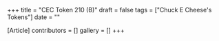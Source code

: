 +++
title = "CEC Token 210 (B)"
draft = false
tags = ["Chuck E Cheese's Tokens"]
date = ""

[Article]
contributors = []
gallery = []
+++